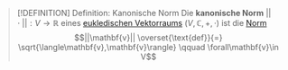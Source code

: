 > [!DEFINITION] Definition: Kanonische Norm
> Die **kanonische Norm** $||\cdot||:V\to\mathbb{R}$ eines [eukledischen Vektorraums](Abstraktes%20inneres%20Produkt.md) $(V,\mathbb{C},+,\cdot)$ ist die [Norm](../Norm.md)
> $$||\mathbf{v}|| \overset{\text{def}}{=} \sqrt{\langle\mathbf{v},\mathbf{v}\rangle} \qquad \forall\mathbf{v}\in V$$